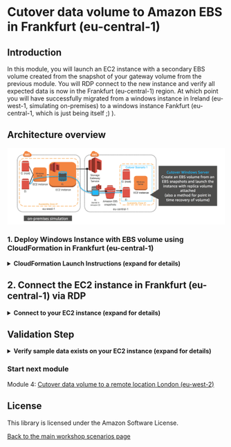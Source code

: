 #  Cutover data volume to Amazon EBS in Frankfurt (eu-central-1)

## Introduction

In this module, you will launch an EC2 instance with a secondary EBS volume created from the snapshot of your gateway volume from the previous module. You will RDP connect to the new instance and verify all expected data is now in the Frankfurt (eu-central-1) region. At which point you will have successfully migrated from a windows instance in Ireland (eu-west-1, simulating on-premises) to a windows instance Fankfurt (eu-central-1, which is just being itself ;) ).

## Architecture overview

![scenario-1-cutover-1](../../images/scenario-1-cutover-1.png)

### 1.	Deploy Windows Instance with EBS volume using CloudFormation in Frankfurt (eu-central-1)

<details>
<summary><strong>CloudFormation Launch Instructions (expand for details)</strong></summary><p>

1.	Right click the **Launch Stack** link below and "open in new tab"

Region| Launch
------|-----
EU (Frankfurt) | [![Launch Module 1 in eu-west-1](http://docs.aws.amazon.com/AWSCloudFormation/latest/UserGuide/images/cloudformation-launch-stack-button.png)](https://console.aws.amazon.com/cloudformation/home?region=eu-central-1#/stacks/new?stackName=storage-workshop-1c&templateURL=https://s3-eu-west-1.amazonaws.com/aws-hybrid-storage-workshop/scenario1-step3-cutover1-WIN2-(eu-central-1)-update.json)

2. Click **Next** on the Select Template page.
3. Select your default VPC and any one of the subnets within that VPC.
4. Leave Instance type as t2.medium
5. Enter the snapshot ID from the last module (this will be the basis for the EBS volume that is created with this instance)
6. If you already have an Access Key Pair for this region that you have access to, enter that key pair.  Otherwise, you will need to create a new key pair. ([Creating a key pair using amazon EC2](http://docs.aws.amazon.com/AWSEC2/latest/UserGuide/ec2-key-pairs.html#having-ec2-create-your-key-pair))
7. Click **Next**.

![scenario-1-module-3-cf-options](../../images/scenario-1-module-3-cf-options.png)

8. Click **Next** Again. 
9. Click **Create**.

Once the CloudFormation stack shows a status of CREATE_COMPLETE, you are ready to move on to the next step.

Note: Instances that are launched as part of this CloudFormation template may be in the initializing state for few minutes.

</p></details>

## 2. Connect the EC2 instance in Frankfurt (eu-central-1) via RDP

<details>
<summary><strong>Connect to your EC2 instance (expand for details)</strong></summary><p>

1.	From the AWS console, click **Services** and select **EC2**  
2.	Select **Instances** from the menu on the left.
3.	Wait until the newly create instance shows as *running*.

![scenario-1-module-3-Picture2](../../images/scenario-1-module-3-Picture2.png)

4. Right click on your newly provisoined instance and select **connect** from the menu.
5. Click **Get Password** and select your file .pem (Key Pair), this will decrypt ec2 instance administrator password. Keep a copy of the password for your RDP client.
6. Click **Download Remote Desktop File** and open the file with your RDP client
7. Use the password from step 5 to authenticate and connect your RDP client to your windows instance

Note: For detailed instructions on How To connect to your Windows instance using an RDP client ([Connecting to Your Windows Instance](http://docs.aws.amazon.com/AWSEC2/latest/WindowsGuide/connecting_to_windows_instance.html))

![scenario-1-module-3-Picture3](../../images/scenario-1-module-3-Picture3.png)

After Windows console has launched, open Disk Management by right clicking the Windows logo in the lower-left corner and select the **Disk Management**. You will see a new Offline Disk 1. This contains a copy of the volume from the Volume Gateway you deployed in module 2. Bring the volume online by right-clicking the section describing the disk and selecting **Online**.
</p></details>

## Validation Step

<details>
<summary><strong>Verify sample data exists on your EC2 instance (expand for details)</strong></summary><p>

Check the new D: drive in File Explorer and you should see all the data that was on the original volume that was cloned.

![scenario-1-module-1-Picture5](../../images/scenario-1-module-1-Picture5.png)

### What just happened?

This is a method of migrating data, using an EBS snapshot of the Volume Gateway volume, enables minimal downtime during cutover to AWS since all of the data already resides at AWS. This is optimal for large data drives that exist on file servers, database servers, web servers and any other system that needs to store large amounts of data locally. 

In this module, a new Windows EC2 instance was launched in AWS Frankfurt (eu-central-1) region with an attached EBS volume created from the EBS snapshot that you created from the Volume Gateway volume in the last module. Since the data from our gateway has been residing in Frankfurt (eu-central-1) region, it it a simple operation to create EBS snapshots from the volume and present them as native EBS volumes to EC2 instances.

You now have a Windows instance in Frankfurt (eu-central-1) that contains a boot volume and a data volume. The data volume is a copy of the data that was hosted by the gateway volume in module 2 (drive E:). At this point you have successfully migrated data from a region simulating an on-premises deployment to the Frankfurt (eu-central-1) region. 

</p></details>

### Start next module

Module 4: [Cutover data volume to a remote location London (eu-west-2)](../module-4/README.md)

## License

This library is licensed under the Amazon Software License.

[Back to the main workshop scenarios page](../../README.md)
